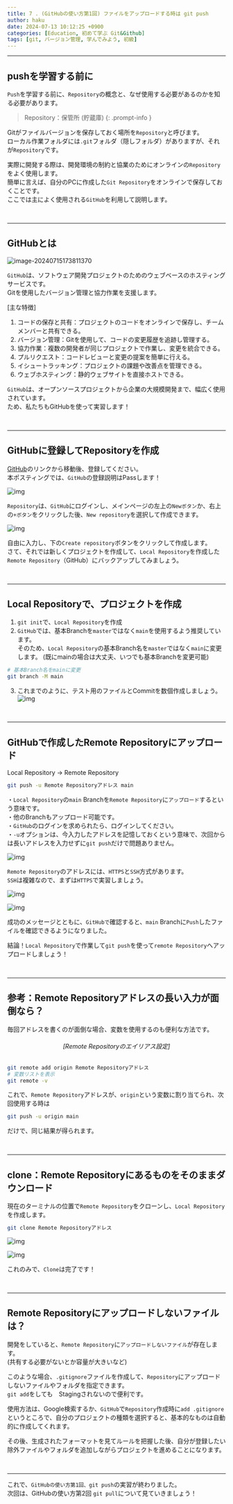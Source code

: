 ```yaml
---
title: 7 . (GitHubの使い方第1回) ファイルをアップロードする時は git push
author: haku
date: 2024-07-13 10:12:25 +0900
categories: [Education, 初めて学ぶ Git&Github]
tags: [git, バージョン管理, 学んでみよう, 初級]
---
```

---

## pushを学習する前に
`Push`を学習する前に、`Repository`の概念と、なぜ使用する必要があるのかを知る必要があります。

> Repository：保管所 (貯蔵庫)
{: .prompt-info }

Gitがファイルバージョンを保存しておく場所を`Repository`と呼びます。  
ローカル作業フォルダには`.git`フォルダ（隠しフォルダ）がありますが、それが`Repository`です。  

実際に開発する際は、開発環境の制約と協業のためにオンラインの`Repository`をよく使用します。  
簡単に言えば、自分のPCに作成した`Git Repository`をオンラインで保存しておくことです。  
ここでは主によく使用される`GitHub`を利用して説明します。

<br/>

---

## GitHubとは
![image-20240715173811370](../assets/img/post/2024-07-13-edu-git-06/image-20240715173811370.png)

`GitHub`は、ソフトウェア開発プロジェクトのためのウェブベースのホスティングサービスです。  
Gitを使用したバージョン管理と協力作業を支援します。  

[主な特徴]  
1. コードの保存と共有：プロジェクトのコードをオンラインで保存し、チームメンバーと共有できる。
2. バージョン管理：Gitを使用して、コードの変更履歴を追跡し管理する。
3. 協力作業：複数の開発者が同じプロジェクトで作業し、変更を統合できる。
4. プルリクエスト：コードレビューと変更の提案を簡単に行える。
5. イシュートラッキング：プロジェクトの課題や改善点を管理できる。
6. ウェブホスティング：静的ウェブサイトを直接ホストできる。

`GitHub`は、オープンソースプロジェクトから企業の大規模開発まで、幅広く使用されています。  
ため、私たちもGitHubを使って実習します！

<br/>

---

## GitHubに登録してRepositoryを作成
[GitHub](https://github.com/)のリンクから移動後、登録してください。  
本ポスティングでは、`GitHub`の登録説明はPassします！

![img](../assets/img/post/2024-07-13-edu-git-06/1.png)

`Repository`は、`GitHub`にログインし、メインページの左上の`Newボタン`か、右上の`+ボタン`をクリックした後、`New repository`を選択して作成できます。

![img](../assets/img/post/2024-07-13-edu-git-06/2.png)

自由に入力し、下の`Create repository`ボタンをクリックして作成します。  
さて、それでは新しくプロジェクトを作成して、`Local Repository`を作成した  
`Remote Repository`（GitHub）にバックアップしてみましょう。

<br/>

---

## Local Repositoryで、プロジェクトを作成

1. `git init`で、`Local Repository`を作成
2. `GitHub`では、基本Branchを`master`ではなく`main`を使用するよう推奨しています。  
そのため、`Local Repository`の基本Branch名を`master`ではなく`main`に変更します。
(既にmainの場合は大丈夫、いつでも基本Branchを変更可能)
```bash
# 基本Branch名をmainに変更
git branch -M main
```
3. これまでのように、テスト用のファイルとCommitを数個作成しましょう。
![img](../assets/img/post/2024-07-13-edu-git-06/3.png)

<br/>

---

## GitHubで作成したRemote Repositoryにアップロード
Local Repository -> Remote Repository
```bash
git push -u Remote Repositoryアドレス main
```
・`Local Repository`の`main` Branchを`Remote Repository`に`アップロード`するという意味です。  
・他のBranchもアップロード可能です。  
・`GitHub`のログインを求められたら、ログインしてください。  
・`-u`オプションは、今入力したアドレスを記憶しておくという意味で、次回からは長いアドレスを入力せずに`git push`だけで問題ありません。

![img](../assets/img/post/2024-07-13-edu-git-06/4.png)

`Remote Repository`のアドレスには、`HTTPS`と`SSH`方式があります。  
`SSH`は複雑なので、まずは`HTTPS`で実習しましょう。

![img](../assets/img/post/2024-07-13-edu-git-06/5.png)

![img](../assets/img/post/2024-07-13-edu-git-06/6.png)

成功のメッセージとともに、`GitHubで`確認すると、`main` Branchに`Push`したファイルを確認できるようになりました。

結論！`Local Repository`で作業して`git push`を使って`remote Repository`へアップロードしましょう！

<br/>

---

## 参考：Remote Repositoryアドレスの長い入力が面倒なら？
毎回アドレスを書くのが面倒な場合、変数を使用するのも便利な方法です。

###### <center>[Remote Repositoryのエイリアス設定]</center>
```bash
git remote add origin Remote Repositoryアドレス
# 変数リストを表示
git remote -v
```

これで、`Remote Repository`アドレスが、`origin`という変数に割り当てられ、次回使用する時は
```bash
git push -u origin main
```
だけで、同じ結果が得られます。

<br/>

---

## clone：Remote Repositoryにあるものをそのままダウンロード
現在のターミナルの位置で`Remote Repository`をクローンし、`Local Repository`を作成します。

```bash
git clone Remote Repositoryアドレス
```

![img](../assets/img/post/2024-07-13-edu-git-06/7.png)

![img](../assets/img/post/2024-07-13-edu-git-06/8.png)

これのみで、`Clone`は完了です！

<br/>

---

## Remote Repositoryにアップロードしないファイルは？
開発をしていると、`Remote Repository`に`アップロードしないファイル`が存在します。  
(共有する必要がないとか容量が大きいなど)  

このような場合、`.gitignore`ファイルを作成して、`Repository`にアップロードしないファイルやフォルダを指定できます。  
`git add`をしても　Stagingされないので便利です。  

使用方法は、Google検索するか、`GitHub`で`Repository`作成時に`add .gitignore`というところで、自分のプロジェクトの種類を選択すると、基本的なものは自動的に作成してくれます。 
 
その後、生成されたフォーマットを見てルールを把握した後、自分が登録したい除外ファイルやフォルダを追加しながらプロジェクトを進めることになります。

<br/>

------

これで、`GitHubの使い方第1回、git push`の実習が終わりました。  
次回は、GitHubの使い方第2回 `git pull`について見ていきましょう！